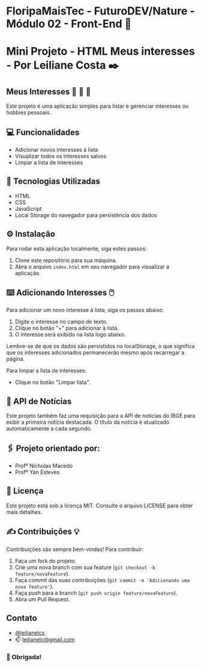 # FloripaMaisTec - FuturoDEV/Nature - Módulo 02 - Front-End 🌟

# Mini Projeto - HTML Meus interesses - Por Leiliane Costa ✒️


## Meus Interesses 💙 📑 📌
Este projeto é uma aplicação simples para listar e gerenciar interesses ou hobbies pessoais.


## 💻 Funcionalidades
- Adicionar novos interesses à lista
- Visualizar todos os interesses salvos
- Limpar a lista de interesses


## 🚀 Tecnologias Utilizadas
- HTML
- CSS
- JavaScript
- Local Storage do navegador para persistência dos dados


## ⚙️ Instalação
Para rodar esta aplicação localmente, siga estes passos:

1. Clone este repositório para sua máquina.
2. Abra o arquivo `index.html` em seu navegador para visualizar a aplicação.


## ⌨️ Adicionando Interesses 🖱️
Para adicionar um novo interesse à lista, siga os passos abaixo:
1. Digite o interesse no campo de texto.
2. Clique no botão "+" para adicionar à lista.
3. O interesse será exibido na lista logo abaixo.

Lembre-se de que os dados são persistidos no localStorage, o que significa que os interesses adicionados permanecerão mesmo após recarregar a página.

Para limpar a lista de interesses:
- Clique no botão "Limpar lista".


## 📝 API de Notícias 
Este projeto também faz uma requisição para a API de notícias do IBGE para exibir a primeira notícia destacada. O título da notícia é atualizado automaticamente a cada segundo.


## 🖇️ Projeto orientado por:
- Profº Nicholas Macedo
- Profº Yan Esteves

## 📄 Licença
Este projeto está sob a licença MIT. Consulte o arquivo LICENSE para obter mais detalhes.


## ✍ Contribuições 💡 
Contribuições são sempre bem-vindas! Para contribuir:
1. Faça um fork do projeto.
2. Crie uma nova branch com sua feature (`git checkout -b feature/novaFeature`).
3. Faça commit das suas contribuições (`git commit -m 'Adicionando uma nova feature'`).
4. Faça push para a branch (`git push origin feature/novaFeature`).
5. Abra um Pull Request.

## Contato 
- [@leilianelcs](https://www.github.com/leilianelcs)
- 📫 leilianelc@gmail.com

### 🤝 Obrigada!